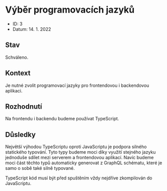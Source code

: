 # Výběr programovacích jazyků

- ID: 3
- Datum: 14. 1. 2022

## Stav

Schváleno.

## Kontext

Je nutné zvolit programovací jazyky pro frontendovou i backendovou aplikaci.

## Rozhodnutí

Na frontendu i backendu budeme používat TypeScript.

## Důsledky

Největší výhodou TypeScriptu oproti JavaScriptu je podpora silného statického typování. Tyto typy budeme moci díky využití stejného jazyku jednoduše sdílet mezi serverem a frontendovou aplikací. Navíc budeme moci část těchto typů automaticky generovat z GraphQL schématu, které je samo o sobě také silně typované.

TypeScript kód musí být před spuštěním vždy nejdříve zkompilován do JavaScriptu.
